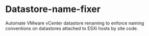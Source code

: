 # Datastore-name-fixer
Automate VMware vCenter datastore renaming to enforce naming conventions on datastores attached to ESXi hosts by site code.
